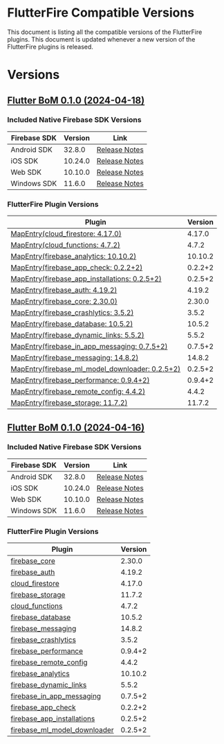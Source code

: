 # FlutterFire Compatible Versions

This document is listing all the compatible versions of the FlutterFire plugins. This document is updated whenever a new version of the FlutterFire plugins is released.

# Versions

## [Flutter BoM 0.1.0 (2024-04-18)](https://github.com/firebase/flutterfire/blob/master/CHANGELOG.md#2024-04-18)

<!--- When ready can be included
Install this version using FlutterFire CLI

```bash
flutterfire install 0.1.0
```
-->

### Included Native Firebase SDK Versions
| Firebase SDK | Version | Link |
|--------------|---------|------|
| Android SDK | 32.8.0 | [Release Notes](https://firebase.google.com/support/release-notes/android) |
| iOS SDK | 10.24.0 | [Release Notes](https://firebase.google.com/support/release-notes/ios) |
| Web SDK | 10.10.0 | [Release Notes](https://firebase.google.com/support/release-notes/js) |
| Windows SDK | 11.6.0 | [Release Notes](https://firebase.google.com/support/release-notes/cpp-relnotes) |

### FlutterFire Plugin Versions
| Plugin | Version |
|--------|---------|
| [MapEntry(cloud_firestore: 4.17.0)](https://pub.dev/packages/cloud_firestore/versions/4.17.0) | 4.17.0 |
| [MapEntry(cloud_functions: 4.7.2)](https://pub.dev/packages/cloud_functions/versions/4.7.2) | 4.7.2 |
| [MapEntry(firebase_analytics: 10.10.2)](https://pub.dev/packages/firebase_analytics/versions/10.10.2) | 10.10.2 |
| [MapEntry(firebase_app_check: 0.2.2+2)](https://pub.dev/packages/firebase_app_check/versions/0.2.2+2) | 0.2.2+2 |
| [MapEntry(firebase_app_installations: 0.2.5+2)](https://pub.dev/packages/firebase_app_installations/versions/0.2.5+2) | 0.2.5+2 |
| [MapEntry(firebase_auth: 4.19.2)](https://pub.dev/packages/firebase_auth/versions/4.19.2) | 4.19.2 |
| [MapEntry(firebase_core: 2.30.0)](https://pub.dev/packages/firebase_core/versions/2.30.0) | 2.30.0 |
| [MapEntry(firebase_crashlytics: 3.5.2)](https://pub.dev/packages/firebase_crashlytics/versions/3.5.2) | 3.5.2 |
| [MapEntry(firebase_database: 10.5.2)](https://pub.dev/packages/firebase_database/versions/10.5.2) | 10.5.2 |
| [MapEntry(firebase_dynamic_links: 5.5.2)](https://pub.dev/packages/firebase_dynamic_links/versions/5.5.2) | 5.5.2 |
| [MapEntry(firebase_in_app_messaging: 0.7.5+2)](https://pub.dev/packages/firebase_in_app_messaging/versions/0.7.5+2) | 0.7.5+2 |
| [MapEntry(firebase_messaging: 14.8.2)](https://pub.dev/packages/firebase_messaging/versions/14.8.2) | 14.8.2 |
| [MapEntry(firebase_ml_model_downloader: 0.2.5+2)](https://pub.dev/packages/firebase_ml_model_downloader/versions/0.2.5+2) | 0.2.5+2 |
| [MapEntry(firebase_performance: 0.9.4+2)](https://pub.dev/packages/firebase_performance/versions/0.9.4+2) | 0.9.4+2 |
| [MapEntry(firebase_remote_config: 4.4.2)](https://pub.dev/packages/firebase_remote_config/versions/4.4.2) | 4.4.2 |
| [MapEntry(firebase_storage: 11.7.2)](https://pub.dev/packages/firebase_storage/versions/11.7.2) | 11.7.2 |


## [Flutter BoM 0.1.0 (2024-04-16)](https://github.com/firebase/flutterfire/blob/master/CHANGELOG.md#2024-04-16)

<!--- When ready can be included
Install this version using FlutterFire CLI

```bash
flutterfire install 0.1.0
```
-->

### Included Native Firebase SDK Versions
| Firebase SDK | Version | Link |
|--------------|---------|------|
| Android SDK | 32.8.0 | [Release Notes](https://firebase.google.com/support/release-notes/android) |
| iOS SDK | 10.24.0 | [Release Notes](https://firebase.google.com/support/release-notes/ios) |
| Web SDK | 10.10.0 | [Release Notes](https://firebase.google.com/support/release-notes/js) |
| Windows SDK | 11.6.0 | [Release Notes](https://firebase.google.com/support/release-notes/cpp-relnotes) |

### FlutterFire Plugin Versions
| Plugin | Version |
|--------|---------|
| [firebase_core](https://pub.dev/packages/firebase_core/versions/2.30.0) | 2.30.0 |
| [firebase_auth](https://pub.dev/packages/firebase_auth/versions/4.19.2) | 4.19.2 |
| [cloud_firestore](https://pub.dev/packages/cloud_firestore/versions/4.17.0) | 4.17.0 |
| [firebase_storage](https://pub.dev/packages/firebase_storage/versions/11.7.2) | 11.7.2 |
| [cloud_functions](https://pub.dev/packages/cloud_functions/versions/4.7.2) | 4.7.2 |
| [firebase_database](https://pub.dev/packages/firebase_database/versions/10.5.2) | 10.5.2 |
| [firebase_messaging](https://pub.dev/packages/firebase_messaging/versions/14.8.2) | 14.8.2 |
| [firebase_crashlytics](https://pub.dev/packages/firebase_crashlytics/versions/3.5.2) | 3.5.2 |
| [firebase_performance](https://pub.dev/packages/firebase_performance/versions/0.9.4+2) | 0.9.4+2 |
| [firebase_remote_config](https://pub.dev/packages/firebase_remote_config/versions/4.4.2) | 4.4.2 |
| [firebase_analytics](https://pub.dev/packages/firebase_analytics/versions/10.10.2) | 10.10.2 |
| [firebase_dynamic_links](https://pub.dev/packages/firebase_dynamic_links/versions/5.5.2) | 5.5.2 |
| [firebase_in_app_messaging](https://pub.dev/packages/firebase_in_app_messaging/versions/0.7.5+2) | 0.7.5+2 |
| [firebase_app_check](https://pub.dev/packages/firebase_app_check/versions/0.2.2+2) | 0.2.2+2 |
| [firebase_app_installations](https://pub.dev/packages/firebase_app_installations/versions/0.2.5+2) | 0.2.5+2 |
| [firebase_ml_model_downloader](https://pub.dev/packages/firebase_ml_model_downloader/versions/0.2.5+2) | 0.2.5+2 |


